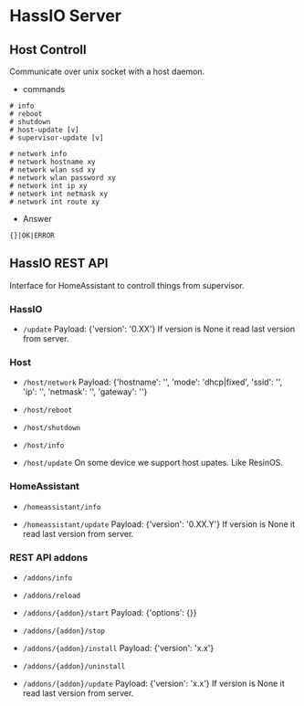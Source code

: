 # HassIO Server

## Host Controll

Communicate over unix socket with a host daemon.

- commands
```
# info
# reboot
# shutdown
# host-update [v]
# supervisor-update [v]

# network info
# network hostname xy
# network wlan ssd xy
# network wlan password xy
# network int ip xy
# network int netmask xy
# network int route xy
```

- Answer
```
{}|OK|ERROR
```

## HassIO REST API

Interface for HomeAssistant to controll things from supervisor.

### HassIO

- `/update`
Payload: {'version': '0.XX'}
If version is None it read last version from server.

### Host
- `/host/network`
Payload: {'hostname': '', 'mode': 'dhcp|fixed', 'ssid': '', 'ip': '', 'netmask': '', 'gateway': ''}

- `/host/reboot`

- `/host/shutdown`

- `/host/info`

- `/host/update`
On some device we support host upates. Like ResinOS.

### HomeAssistant

- `/homeassistant/info`

- `/homeassistant/update`
Payload: {'version': '0.XX.Y'}
If version is None it read last version from server.

### REST API addons

- `/addons/info`

- `/addons/reload`

- `/addons/{addon}/start`
Payload: {'options': {}}

- `/addons/{addon}/stop`

- `/addons/{addon}/install`
Payload: {'version': 'x.x'}

- `/addons/{addon}/uninstall`

- `/addons/{addon}/update`
Payload: {'version': 'x.x'}
If version is None it read last version from server.
